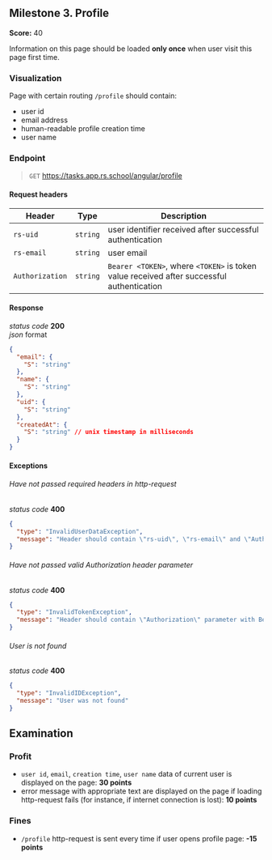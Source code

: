 ## Milestone 3. Profile

**Score:** 40

Information on this page should be loaded **only once** when user visit this page first time.

### Visualization

Page with certain routing `/profile` should contain:

- user id
- email address
- human-readable profile creation time
- user name

### Endpoint

> `GET` https://tasks.app.rs.school/angular/profile

#### Request headers

| Header          | Type     | Description                                                                               |
| --------------- | -------- | ----------------------------------------------------------------------------------------- |
| `rs-uid`        | `string` | user identifier received after successful authentication                                  |
| `rs-email`      | `string` | user email                                                                                |
| `Authorization` | `string` | `Bearer <TOKEN>`, where `<TOKEN>` is token value received after successful authentication |

#### Response

_status code_ **200**  
_json_ format

```json
{
  "email": {
    "S": "string"
  },
  "name": {
    "S": "string"
  },
  "uid": {
    "S": "string"
  },
  "createdAt": {
    "S": "string" // unix timestamp in milliseconds
  }
}
```

#### Exceptions

###### Have not passed required headers in http-request

_status code_ **400**

```json
{
  "type": "InvalidUserDataException",
  "message": "Header should contain \"rs-uid\", \"rs-email\" and \"Authorization\" parameters."
}
```

###### Have not passed valid Authorization header parameter

_status code_ **400**

```json
{
  "type": "InvalidTokenException",
  "message": "Header should contain \"Authorization\" parameter with Bearer code."
}
```

###### User is not found

_status code_ **400**

```json
{
  "type": "InvalidIDException",
  "message": "User was not found"
}
```

## Examination

### Profit

- `user id`, `email`, `creation time`, `user name` data of current user is displayed
  on the page: **30 points**
- error message with appropriate text are displayed on the page if loading http-request fails
  (for instance, if internet connection is lost): **10 points**

### Fines

- `/profile` http-request is sent every time if user opens profile page: **-15 points**
